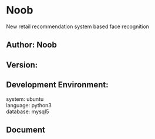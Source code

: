 # Noob
New retail recommendation system based face recognition
## Author: Noob
## Version:
## Development Environment:
system: ubuntu \
language: python3 \
database: mysql5
## Document